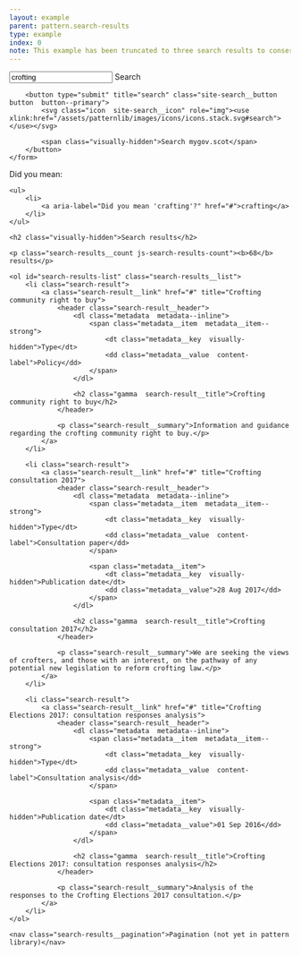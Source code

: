 ```yaml
---
layout: example
parent: pattern.search-results
type: example
index: 0
note: This example has been truncated to three search results to conserve space.
---
```


<div class="search-results">

<div class="site-search">
    <form role="search" class="site-search__form">
        <input name="q" required="" id="site-search" class="site-search__input" type="text" placeholder="Search" value="crofting" autocomplete="off">
        <label class="site-search__label visually-hidden" for="site-search">Search</label>

        <button type="submit" title="search" class="site-search__button  button  button--primary">
            <svg class="icon  site-search__icon" role="img"><use xlink:href="/assets/patternlib/images/icons/icons.stack.svg#search"></use></svg>

            <span class="visually-hidden">Search mygov.scot</span>
        </button>
    </form>
</div>

<nav id="suggestions" class="search-suggestions" aria-label="Alternative search suggestions">
    <span aria-hidden="true">Did you mean:</span>

    <ul>
        <li>
            <a aria-label="Did you mean 'crafting'?" href="#">crafting</a>
        </li>
    </ul>
</nav>

<section id="search-results" class="search-results">

    <h2 class="visually-hidden">Search results</h2>

    <p class="search-results__count js-search-results-count"><b>68</b> results</p>

    <ol id="search-results-list" class="search-results__list">
        <li class="search-result">
            <a class="search-result__link" href="#" title="Crofting community right to buy">
                <header class="search-result__header">
                    <dl class="metadata  metadata--inline">
                        <span class="metadata__item  metadata__item--strong">
                            <dt class="metadata__key  visually-hidden">Type</dt>
                            <dd class="metadata__value  content-label">Policy</dd>
                        </span>
                    </dl>

                    <h2 class="gamma  search-result__title">Crofting community right to buy</h2>
                </header>

                <p class="search-result__summary">Information and guidance regarding the crofting community right to buy.</p>
            </a>
        </li>

        <li class="search-result">
            <a class="search-result__link" href="#" title="Crofting consultation 2017">
                <header class="search-result__header">
                    <dl class="metadata  metadata--inline">
                        <span class="metadata__item  metadata__item--strong">
                            <dt class="metadata__key  visually-hidden">Type</dt>
                            <dd class="metadata__value  content-label">Consultation paper</dd>
                        </span>

                        <span class="metadata__item">
                            <dt class="metadata__key  visually-hidden">Publication date</dt>
                            <dd class="metadata__value">28 Aug 2017</dd>
                        </span>
                    </dl>

                    <h2 class="gamma  search-result__title">Crofting consultation 2017</h2>
                </header>

                <p class="search-result__summary">We are seeking the views of crofters, and those with an interest, on the pathway of any potential new legislation to reform crofting law.</p>
            </a>
        </li>

        <li class="search-result">
            <a class="search-result__link" href="#" title="Crofting Elections 2017: consultation responses analysis">
                <header class="search-result__header">
                    <dl class="metadata  metadata--inline">
                        <span class="metadata__item  metadata__item--strong">
                            <dt class="metadata__key  visually-hidden">Type</dt>
                            <dd class="metadata__value  content-label">Consultation analysis</dd>
                        </span>

                        <span class="metadata__item">
                            <dt class="metadata__key  visually-hidden">Publication date</dt>
                            <dd class="metadata__value">01 Sep 2016</dd>
                        </span>
                    </dl>

                    <h2 class="gamma  search-result__title">Crofting Elections 2017: consultation responses analysis</h2>
                </header>

                <p class="search-result__summary">Analysis of the responses to the Crofting Elections 2017 consultation.</p>
            </a>
        </li>
    </ol>

    <nav class="search-results__pagination">Pagination (not yet in pattern library)</nav>
</section>
